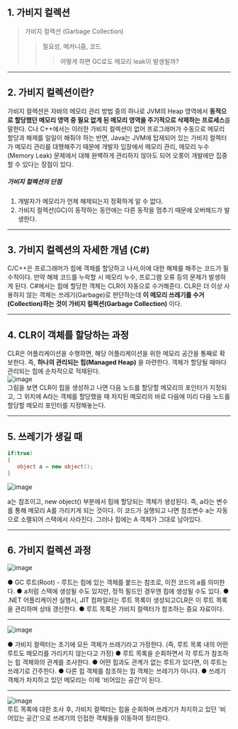 ## 1. 가비지 컬렉션

> 가비지 컬렉션 (Garbage Collection)
>> 필요성, 메커니즘, 코드
>>> 어떻게 하면 GC로도 메모리 leak이 발생될까?    
---    
## 2. 가비지 컬렉션이란?
가비지 컬렉션은 자바의 메모리 관리 방법 중의 하나로 JVM의 Heap 영역에서 **동적으로 할당했던 메모리 영역 중 필요 없게 된 메모리 영역을 주기적으로 삭제하는 프로세스**를 말한다. C나 C++에서는 이러한 가비지 컬렉션이 없어 프로그래머가 수동으로 메모리 할당과 해제를 일일이 해줘야 하는 반면, Java는 JVM에 탑재되어 있는 가비지 컬렉터가 메모리 관리를 대행해주기 때문에 개발자 입장에서 메모리 관리, 메모리 누수(Memory Leak) 문제에서 대해 완벽하게 관리하지 않아도 되어 오롯이 개발에만 집중할 수 있다는 장점이 있다.    

 ##### 가비지 컬렉션의 단점
1. 개발자가 메모리가 언제 해제되는지 정확하게 알 수 없다.
2. 가비지 컬렉션(GC)이 동작하는 동안에는 다른 동작을 멈추기 때문에 오버헤드가 발생한다.

---
## 3. 가비지 컬렉션의 자세한 개념 (C#)

C/C++은 프로그래머가 힙에 객체를 할당하고 나서,이에 대한 해제를 해주는 코드가 필수적이다. 만약 해제 코드를 누락할 시 메모리 누수, 프로그램 오류 등의 문제가 발생하게 된다.
C#에서는 힙에 할당한 객체는 CLR이 자동으로 수거해준다.
CLR은 더 이상 사용하지 않는 객체는 쓰레기(Garbage)로 판단하는데 **이 메모리 쓰레기를 수거(Collection)하는 것이 가비지 컬렉션(Garbage Collection)** 이다.

---

## 4. CLR이 객체를 할당하는 과정
CLR은 어플리케이션을 수행하면, 해당 어플리케이션을 위한 메모리 공간을 통째로 확보한다. 즉, **하나의 관리되는 힙(Managed Heap)** 을 마련한다. 객체가 할당될 때마다 관리되는 힙에 순차적으로 적재된다.  
![image](https://github.com/Oeuni/BigData/assets/100830777/81ad4adb-3419-4c00-bfa3-7d253681dc79)  
그림을 보면 CLR이 힙을 생성하고 나면 다음 노드를 할당할 메모리의 포인터가 지정되고, 그 위치에 A라는 객체를 할당했을 때 차지된 메모리의 바로 다음에 미리 다음 노드를 할당할 메모리 포인터를 지정해놓는다.

---

## 5. 쓰레기가 생길 때
```C#
if(true)
{
   object a = new object();
}
```

![image](https://github.com/Oeuni/BigData/assets/100830777/fe292b53-bc22-46db-9619-d2908f46d74a)

a는 참조이고, new object() 부분에서 힙에 할당되는 객체가 생성된다. 즉, a라는 변수를 통해 메모리 A를 가리키게 되는 것이다. 이 코드가 실행되고 나면 참조변수 a는 자동으로 소멸되어 스택에서 사라진다. 그러나 힙에는 A 객체가 그대로 남아있다.

---

## 6. 가비지 컬렉션 과정

![image](https://github.com/Oeuni/BigData/assets/100830777/b7dd87e3-8b0e-48e9-bcbb-83a19c50713b)  

● GC 루트(Root) - 루트는 힙에 있는 객체를 붙드는 참조로, 이전 코드의 a를 의미한다.
● a처럼 스택에 생성될 수도 있지만, 정적 필드인 경우엔 힙에 생성될 수도 있다.
● .NET 어플리케이션 실행시, JIT 컴파일러는 루트 목록이 생성되고CLR은 이 루트 목록을 관리하며 상태 갱신한다.
● 루트 목록은 가비지 컬렉터가 참조하는 중요 자료이다.  

---

![image](https://github.com/Oeuni/BigData/assets/100830777/285af0b3-02cb-4d36-aabd-a4a25da483b5)  

● 가비지 컬렉터는 초기에 모든 객체가 쓰레기라고 가정한다. (즉, 루트 목록 내의 어떤 루트도 메모리를 가리키지 않는다고 가정)
● 루트 목록을 순회하면서 각 루트가 참조하는 힙 객체와의 관계를 조사한다.
   ● 어떤 힙과도 관계가 없는 루트가 있다면, 이 루트는 쓰레기로 간주한다.
   ● 다른 힙 객체를 참조하는 힙 객체는 쓰레기가 아니다.
● 쓰레기 객체가 차지하고 있던 메모리는 이제 '비어있는 공간'이 된다.

---

![image](https://github.com/Oeuni/BigData/assets/100830777/ab50fddc-f986-4561-808d-cff02df9c489)  
루트 목록에 대한 조사 후, 가비지 컬렉터는 힙을 순회하며 쓰레기가 차지하고 있던 '비어있는 공간'으로 쓰레기의 인접한 객체들을 이동하여 정리한다.
